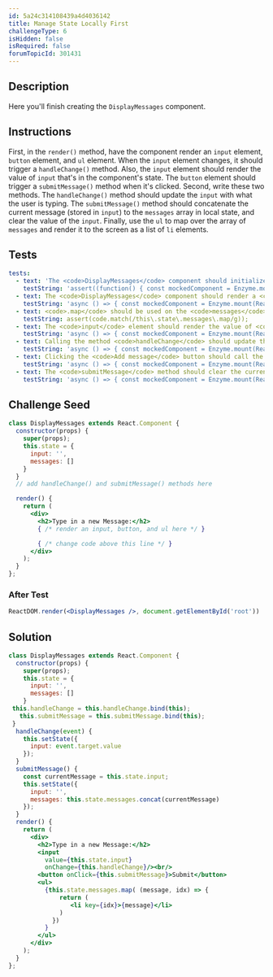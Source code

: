 ```yaml
---
id: 5a24c314108439a4d4036142
title: Manage State Locally First
challengeType: 6
isHidden: false
isRequired: false
forumTopicId: 301431
---
```


## Description
<section id='description'>
Here you'll finish creating the <code>DisplayMessages</code> component.
</section>

## Instructions
<section id='instructions'>
First, in the <code>render()</code> method, have the component render an <code>input</code> element, <code>button</code> element, and <code>ul</code> element. When the <code>input</code> element changes, it should trigger a <code>handleChange()</code> method. Also, the <code>input</code> element should render the value of <code>input</code> that's in the component's state. The <code>button</code> element should trigger a <code>submitMessage()</code> method when it's clicked.
Second, write these two methods. The <code>handleChange()</code> method should update the <code>input</code> with what the user is typing. The <code>submitMessage()</code> method should concatenate the current message (stored in <code>input</code>) to the <code>messages</code> array in local state, and clear the value of the <code>input</code>.
Finally, use the <code>ul</code> to map over the array of <code>messages</code> and render it to the screen as a list of <code>li</code> elements.
</section>

## Tests
<section id='tests'>

```yml
tests:
  - text: 'The <code>DisplayMessages</code> component should initialize with a state equal to <code>{ input: "", messages: [] }</code>.'
    testString: 'assert((function() { const mockedComponent = Enzyme.mount(React.createElement(DisplayMessages)); const initialState = mockedComponent.state(); return ( typeof initialState === ''object'' && initialState.input === '''' && initialState.messages.length === 0); })());'
  - text: The <code>DisplayMessages</code> component should render a <code>div</code> containing an <code>h2</code> element, a <code>button</code> element, a <code>ul</code> element, and <code>li</code> elements as children.
    testString: 'async () => { const mockedComponent = Enzyme.mount(React.createElement(DisplayMessages)); const waitForIt = (fn) => new Promise((resolve, reject) => setTimeout(() => resolve(fn()), 100)); const state = () => { mockedComponent.setState({messages: [''__TEST__MESSAGE'']}); return waitForIt(() => mockedComponent )}; const updated = await state(); assert(updated.find(''div'').length === 1 && updated.find(''h2'').length === 1 && updated.find(''button'').length === 1 && updated.find(''ul'').length === 1 && updated.find(''li'').length > 0); }; '
  - text: <code>.map</code> should be used on the <code>messages</code> array.
    testString: assert(code.match(/this\.state\.messages\.map/g));
  - text: The <code>input</code> element should render the value of <code>input</code> in local state.
    testString: 'async () => { const mockedComponent = Enzyme.mount(React.createElement(DisplayMessages)); const waitForIt = (fn) => new Promise((resolve, reject) => setTimeout(() => resolve(fn()), 100)); const causeChange = (c, v) => c.find(''input'').simulate(''change'', { target: { value: v }}); const testValue = ''__TEST__EVENT__INPUT''; const changed = () => { causeChange(mockedComponent, testValue); return waitForIt(() => mockedComponent )}; const updated = await changed(); assert(updated.find(''input'').props().value === testValue); }; '
  - text: Calling the method <code>handleChange</code> should update the <code>input</code> value in state to the current input.
    testString: 'async () => { const mockedComponent = Enzyme.mount(React.createElement(DisplayMessages)); const waitForIt = (fn) => new Promise((resolve, reject) => setTimeout(() => resolve(fn()), 100)); const causeChange = (c, v) => c.find(''input'').simulate(''change'', { target: { value: v }}); const initialState = mockedComponent.state(); const testMessage = ''__TEST__EVENT__MESSAGE__''; const changed = () => { causeChange(mockedComponent, testMessage); return waitForIt(() => mockedComponent )}; const afterInput = await changed(); assert(initialState.input === '''' && afterInput.state().input === ''__TEST__EVENT__MESSAGE__'');  }; '
  - text: Clicking the <code>Add message</code> button should call the method <code>submitMessage</code> which should add the current <code>input</code> to the <code>messages</code> array in state.
    testString: 'async () => { const mockedComponent = Enzyme.mount(React.createElement(DisplayMessages)); const waitForIt = (fn) => new Promise((resolve, reject) => setTimeout(() => resolve(fn()), 100)); const causeChange = (c, v) => c.find(''input'').simulate(''change'', { target: { value: v }}); const initialState = mockedComponent.state(); const testMessage_1 = ''__FIRST__MESSAGE__''; const firstChange = () => { causeChange(mockedComponent, testMessage_1); return waitForIt(() => mockedComponent )}; const firstResult = await firstChange(); const firstSubmit = () => { mockedComponent.find(''button'').simulate(''click''); return waitForIt(() => mockedComponent )}; const afterSubmit_1 = await firstSubmit(); const submitState_1 = afterSubmit_1.state(); const testMessage_2 = ''__SECOND__MESSAGE__''; const secondChange = () => { causeChange(mockedComponent, testMessage_2); return waitForIt(() => mockedComponent )}; const secondResult = await secondChange(); const secondSubmit = () => { mockedComponent.find(''button'').simulate(''click''); return waitForIt(() => mockedComponent )}; const afterSubmit_2 = await secondSubmit(); const submitState_2 = afterSubmit_2.state(); assert(initialState.messages.length === 0 && submitState_1.messages.length === 1 && submitState_2.messages.length === 2 && submitState_2.messages[1] === testMessage_2); }; '
  - text: The <code>submitMessage</code> method should clear the current input.
    testString: 'async () => { const mockedComponent = Enzyme.mount(React.createElement(DisplayMessages)); const waitForIt = (fn) => new Promise((resolve, reject) => setTimeout(() => resolve(fn()), 100)); const causeChange = (c, v) => c.find(''input'').simulate(''change'', { target: { value: v }}); const initialState = mockedComponent.state(); const testMessage = ''__FIRST__MESSAGE__''; const firstChange = () => { causeChange(mockedComponent, testMessage); return waitForIt(() => mockedComponent )}; const firstResult = await firstChange(); const firstState = firstResult.state(); const firstSubmit = () => { mockedComponent.find(''button'').simulate(''click''); return waitForIt(() => mockedComponent )}; const afterSubmit = await firstSubmit(); const submitState = afterSubmit.state(); assert(firstState.input === testMessage && submitState.input === ''''); }; '

```

</section>

## Challenge Seed
<section id='challengeSeed'>

<div id='jsx-seed'>

```jsx
class DisplayMessages extends React.Component {
  constructor(props) {
    super(props);
    this.state = {
      input: '',
      messages: []
    }
  }
  // add handleChange() and submitMessage() methods here

  render() {
    return (
      <div>
        <h2>Type in a new Message:</h2>
        { /* render an input, button, and ul here */ }

        { /* change code above this line */ }
      </div>
    );
  }
};
```

</div>


### After Test
<div id='jsx-teardown'>

```jsx
ReactDOM.render(<DisplayMessages />, document.getElementById('root'))
```

</div>

</section>

## Solution
<section id='solution'>


```jsx
class DisplayMessages extends React.Component {
  constructor(props) {
    super(props);
    this.state = {
      input: '',
      messages: []
    }
 this.handleChange = this.handleChange.bind(this);
   this.submitMessage = this.submitMessage.bind(this);
 }
  handleChange(event) {
    this.setState({
      input: event.target.value
    });
  }
  submitMessage() {
    const currentMessage = this.state.input;
    this.setState({
      input: '',
      messages: this.state.messages.concat(currentMessage)
    });
  }
  render() {
    return (
      <div>
        <h2>Type in a new Message:</h2>
        <input
          value={this.state.input}
          onChange={this.handleChange}/><br/>
        <button onClick={this.submitMessage}>Submit</button>
        <ul>
          {this.state.messages.map( (message, idx) => {
              return (
                 <li key={idx}>{message}</li>
              )
            })
          }
        </ul>
      </div>
    );
  }
};
```

</section>
